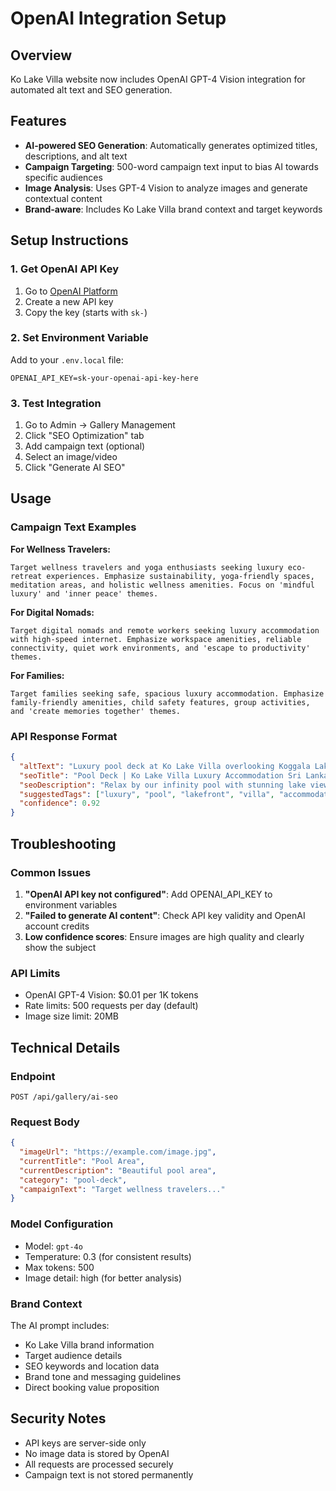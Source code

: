 # OpenAI Integration Setup

## Overview
Ko Lake Villa website now includes OpenAI GPT-4 Vision integration for automated alt text and SEO generation.

## Features
- **AI-powered SEO Generation**: Automatically generates optimized titles, descriptions, and alt text
- **Campaign Targeting**: 500-word campaign text input to bias AI towards specific audiences
- **Image Analysis**: Uses GPT-4 Vision to analyze images and generate contextual content
- **Brand-aware**: Includes Ko Lake Villa brand context and target keywords

## Setup Instructions

### 1. Get OpenAI API Key
1. Go to [OpenAI Platform](https://platform.openai.com/account/api-keys)
2. Create a new API key
3. Copy the key (starts with `sk-`)

### 2. Set Environment Variable
Add to your `.env.local` file:
```
OPENAI_API_KEY=sk-your-openai-api-key-here
```

### 3. Test Integration
1. Go to Admin → Gallery Management
2. Click "SEO Optimization" tab
3. Add campaign text (optional)
4. Select an image/video
5. Click "Generate AI SEO"

## Usage

### Campaign Text Examples

**For Wellness Travelers:**
```
Target wellness travelers and yoga enthusiasts seeking luxury eco-retreat experiences. Emphasize sustainability, yoga-friendly spaces, meditation areas, and holistic wellness amenities. Focus on 'mindful luxury' and 'inner peace' themes.
```

**For Digital Nomads:**
```
Target digital nomads and remote workers seeking luxury accommodation with high-speed internet. Emphasize workspace amenities, reliable connectivity, quiet work environments, and 'escape to productivity' themes.
```

**For Families:**
```
Target families seeking safe, spacious luxury accommodation. Emphasize family-friendly amenities, child safety features, group activities, and 'create memories together' themes.
```

### API Response Format
```json
{
  "altText": "Luxury pool deck at Ko Lake Villa overlooking Koggala Lake",
  "seoTitle": "Pool Deck | Ko Lake Villa Luxury Accommodation Sri Lanka",
  "seoDescription": "Relax by our infinity pool with stunning lake views. Ko Lake Villa offers luxury accommodation in Ahangama. Book direct and save 10%.",
  "suggestedTags": ["luxury", "pool", "lakefront", "villa", "accommodation"],
  "confidence": 0.92
}
```

## Troubleshooting

### Common Issues
1. **"OpenAI API key not configured"**: Add OPENAI_API_KEY to environment variables
2. **"Failed to generate AI content"**: Check API key validity and OpenAI account credits
3. **Low confidence scores**: Ensure images are high quality and clearly show the subject

### API Limits
- OpenAI GPT-4 Vision: $0.01 per 1K tokens
- Rate limits: 500 requests per day (default)
- Image size limit: 20MB

## Technical Details

### Endpoint
`POST /api/gallery/ai-seo`

### Request Body
```json
{
  "imageUrl": "https://example.com/image.jpg",
  "currentTitle": "Pool Area",
  "currentDescription": "Beautiful pool area",
  "category": "pool-deck",
  "campaignText": "Target wellness travelers..."
}
```

### Model Configuration
- Model: `gpt-4o`
- Temperature: 0.3 (for consistent results)
- Max tokens: 500
- Image detail: high (for better analysis)

### Brand Context
The AI prompt includes:
- Ko Lake Villa brand information
- Target audience details
- SEO keywords and location data
- Brand tone and messaging guidelines
- Direct booking value proposition

## Security Notes
- API keys are server-side only
- No image data is stored by OpenAI
- All requests are processed securely
- Campaign text is not stored permanently 